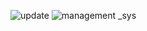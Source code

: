 ![update](https://user-images.githubusercontent.com/90344078/212566584-37188c6d-e0f4-4c22-b16e-b014f1ae8173.png)
![management _sys](https://user-images.githubusercontent.com/90344078/212566585-e5cc4b0d-62db-40ed-8557-e27ae8cca3fc.png)
